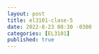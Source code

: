 ```yaml
---
layout: post
title: el3101-clase-5
date: 2022-8-23 08:30 -0300
categories: [EL3101]
published: true
---
```


